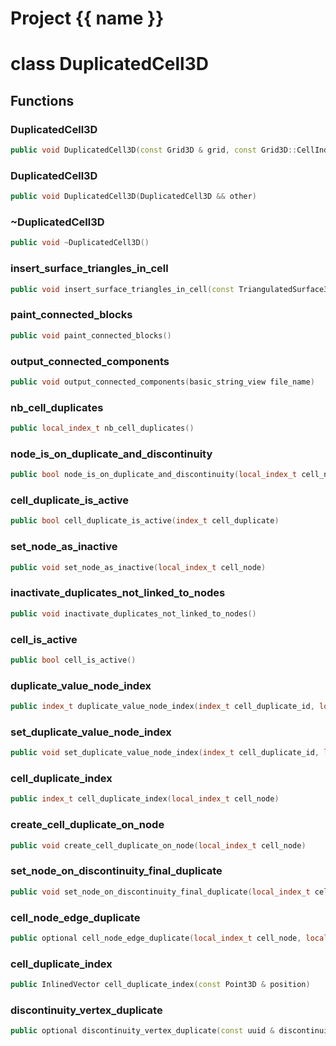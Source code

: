 <script setup>
import {useRoute} from 'vitepress'
const {path} = useRoute()
const tokens = path.split('/')
const words = tokens[2].split('-');
for (let i = 0; i < words.length; i++) {
    words[i] = words[i].charAt(0).toUpperCase() + words[i].slice(1);
    words[i] = words[i].replace('geode', 'Geode')
}
const name = words.join('-');
</script>
# Project {{ name }}

# class DuplicatedCell3D


## Functions

### DuplicatedCell3D

```cpp
public void DuplicatedCell3D(const Grid3D & grid, const Grid3D::CellIndices & cell_indices)
```


### DuplicatedCell3D

```cpp
public void DuplicatedCell3D(DuplicatedCell3D && other)
```


### ~DuplicatedCell3D

```cpp
public void ~DuplicatedCell3D()
```


### insert_surface_triangles_in_cell

```cpp
public void insert_surface_triangles_in_cell(const TriangulatedSurface3D & mesh, Span triangles_ids)
```


### paint_connected_blocks

```cpp
public void paint_connected_blocks()
```


### output_connected_components

```cpp
public void output_connected_components(basic_string_view file_name)
```


### nb_cell_duplicates

```cpp
public local_index_t nb_cell_duplicates()
```


### node_is_on_duplicate_and_discontinuity

```cpp
public bool node_is_on_duplicate_and_discontinuity(local_index_t cell_node, index_t cell_duplicate_id)
```


### cell_duplicate_is_active

```cpp
public bool cell_duplicate_is_active(index_t cell_duplicate)
```


### set_node_as_inactive

```cpp
public void set_node_as_inactive(local_index_t cell_node)
```


### inactivate_duplicates_not_linked_to_nodes

```cpp
public void inactivate_duplicates_not_linked_to_nodes()
```


### cell_is_active

```cpp
public bool cell_is_active()
```


### duplicate_value_node_index

```cpp
public index_t duplicate_value_node_index(index_t cell_duplicate_id, local_index_t cell_node)
```


### set_duplicate_value_node_index

```cpp
public void set_duplicate_value_node_index(index_t cell_duplicate_id, local_index_t cell_node, index_t value_node_id)
```


### cell_duplicate_index

```cpp
public index_t cell_duplicate_index(local_index_t cell_node)
```


### create_cell_duplicate_on_node

```cpp
public void create_cell_duplicate_on_node(local_index_t cell_node)
```


### set_node_on_discontinuity_final_duplicate

```cpp
public void set_node_on_discontinuity_final_duplicate(local_index_t cell_node, index_t final_duplicate_id)
```


### cell_node_edge_duplicate

```cpp
public optional cell_node_edge_duplicate(local_index_t cell_node, local_index_t cell_edge)
```


### cell_duplicate_index

```cpp
public InlinedVector cell_duplicate_index(const Point3D & position)
```


### discontinuity_vertex_duplicate

```cpp
public optional discontinuity_vertex_duplicate(const uuid & discontinuity_id, index_t discontinuity_vertex, index_t discontinuity_facet, const Vector3D & normal_towards_duplicate)
```




